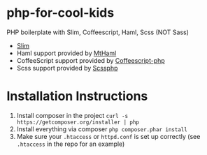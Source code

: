 php-for-cool-kids
=================

PHP boilerplate with Slim, Coffeescript, Haml, Scss (NOT Sass)


* [Slim](http://www.slimframework.com)
* Haml support provided by [MtHaml](https://github.com/arnaud-lb/MtHaml)
* CoffeeScript support provided by [Coffeescript-php](https://github.com/alxlit/coffeescript-php)
* Scss support provided by [Scssphp](https://github.com/leafo/scssphp)

Installation Instructions
========================


1. Install composer in the project `curl -s https://getcomposer.org/installer | php`
2. Install everything via composer `php composer.phar install`
3. Make sure your `.htaccess` or `httpd.conf` is set up correctly (see `.htaccess` in the repo for an example)


